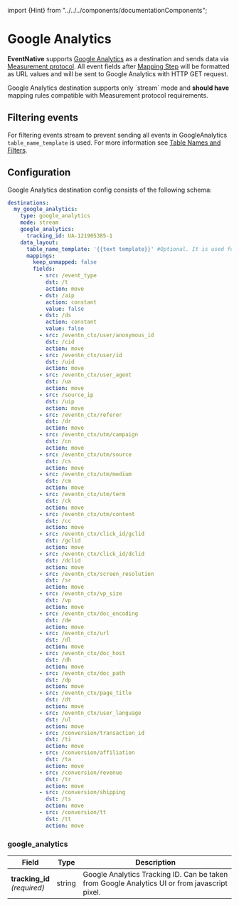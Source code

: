 import {Hint} from "../../../components/documentationComponents";

# Google Analytics

**EventNative** supports [Google Analytics](https://analytics.google.com/) as a destination and
sends data via [Measurement protocol](https://developers.google.com/analytics/devguides/collection/protocol/v1/reference).
All event fields after [Mapping Step](/docs/how-it-works/architecture#mapping-step) will be
formatted as URL values and will be sent to Google Analytics with HTTP GET request.

<Hint>
Google Analytics destination supports only `stream` mode and <b>should have</b> mapping rules
    compatible with Measurement protocol requirements.
</Hint>

## Filtering events

For filtering events stream to prevent sending all events in GoogleAnalytics
`table_name_template` is used. For more information see
[Table Names and Filters](/docs/configuration/table-names-and-filters#events-filtering).

## Configuration

Google Analytics destination config consists of the following schema:

```yaml
destinations:
  my_google_analytics:
    type: google_analytics
    mode: stream
    google_analytics:
      tracking_id: UA-121905385-1
    data_layout:
      table_name_template: '{{text template}}' #Optional. It is used for filtering events.
      mappings:
        keep_unmapped: false
        fields:
          - src: /event_type
            dst: /t
            action: move
          - dst: /aip
            action: constant
            value: false
          - dst: /ds
            action: constant
            value: false
          - src: /eventn_ctx/user/anonymous_id
            dst: /cid
            action: move
          - src: /eventn_ctx/user/id
            dst: /uid
            action: move
          - src: /eventn_ctx/user_agent
            dst: /ua
            action: move
          - src: /source_ip
            dst: /uip
            action: move
          - src: /eventn_ctx/referer
            dst: /dr
            action: move
          - src: /eventn_ctx/utm/campaign
            dst: /cn
            action: move
          - src: /eventn_ctx/utm/source
            dst: /cs
            action: move
          - src: /eventn_ctx/utm/medium
            dst: /cm
            action: move
          - src: /eventn_ctx/utm/term
            dst: /ck
            action: move
          - src: /eventn_ctx/utm/content
            dst: /cc
            action: move
          - src: /eventn_ctx/click_id/gclid
            dst: /gclid
            action: move
          - src: /eventn_ctx/click_id/dclid
            dst: /dclid
            action: move
          - src: /eventn_ctx/screen_resolution
            dst: /sr
            action: move
          - src: /eventn_ctx/vp_size
            dst: /vp
            action: move
          - src: /eventn_ctx/doc_encoding
            dst: /de
            action: move
          - src: /eventn_ctx/url
            dst: /dl
            action: move
          - src: /eventn_ctx/doc_host
            dst: /dh
            action: move
          - src: /eventn_ctx/doc_path
            dst: /dp
            action: move
          - src: /eventn_ctx/page_title
            dst: /dt
            action: move
          - src: /eventn_ctx/user_language
            dst: /ul
            action: move
          - src: /conversion/transaction_id
            dst: /ti
            action: move
          - src: /conversion/affiliation
            dst: /ta
            action: move
          - src: /conversion/revenue
            dst: /tr
            action: move
          - src: /conversion/shipping
            dst: /ts
            action: move
          - src: /conversion/tt
            dst: /tt
            action: move
```

### google_analytics

<table>
  <thead>
    <tr>
      <th>Field</th>
      <th>Type</th>
      <th>Description</th>
    </tr>
  </thead>
  <tbody>
    <tr>
      <td>
          <b>tracking_id</b>
          <br />
          <em>(required)</em>
      </td>
      <td>string</td>
      <td>Google Analytics Tracking ID. Can be taken from Google Analytics UI or
        from javascript pixel.</td>
    </tr>
  </tbody>
</table>

